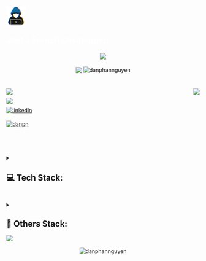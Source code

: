
    
## <picture><img src = "https://github.com/0xAbdulKhalid/0xAbdulKhalid/raw/main/assets/mdImages/about_me.gif" width = 50px></picture><p style="color:white">Just a French Developper...</p>
<p align="center">
  <a href="https://github.com/DenverCoder1/readme-typing-svg"><img src="https://readme-typing-svg.herokuapp.com?font=Time+New+Roman&color=cyan&size=25&center=true&vCenter=true&width=600&height=100&lines=Assalamu+O+Alaikum+Warahmatullah..&hearts;++;Self-taught+Front-End+Developer,;Computer+Science+Student,;CTF+Newbie,;Active+Learner/Researcher,;Love+to+learn+new+stuffs..<3"></a>
</p>

<div align="center">
  <img align="center" height="170em" src="http://github-profile-summary-cards.vercel.app/api/cards/profile-details?username=danphannguyen&theme=aura"  />
  <img align="center" height="170em" src="https://github-readme-stats.vercel.app/api/top-langs/?username=danphannguyen&langs_count=8&theme=aura&hide_border=true" alt=danphannguyen />
</div>
</br>

###

<img align="right" height="150" src="https://i.imgflip.com/84b8ys.gif"  />

###

<div align="left">
  <a href="https://www.instagram.com/dan.pn_" target="_blank">
    <img src="https://img.shields.io/badge/intsagram:  dan.pn_-E4405F.svg?style=for-the-badge&logo=instagram&logoColor=white" t=mail style="margin-bottom: 5px;" />
  </a>
  </br>
  <a href="mailto:danphannguyen.contact@gmail.com" target="_blank">
    <img src="https://img.shields.io/badge/gmail:  danphannguyen.contact@gmail.com-%23EA4335.svg?style=for-the-badge&logo=gmail&logoColor=white" t=mail style="margin-bottom: 5px;" />
  </a>
  </br>
  <a href="https://linkedin.com/in/dan-phan-nguyen-7a55a3251" target="_blank">
    <img src="https://img.shields.io/badge/linkedin:  danphannguyen-%2300acee.svg?color=405DE6&style=for-the-badge&logo=linkedin&logoColor=white" alt=linkedin style="margin-bottom: 5px;"/>
  </a>

  <a href="https://www.buymeacoffee.com/danpn"> <img src="https://cdn.buymeacoffee.com/buttons/v2/default-yellow.png" height="35"  alt="danpn" /></a>
</div>
</br>
</br>

###

<details>
  <summary><h2 align="left"> 💻 Tech Stack: </h2></summary>


<table border="0">
 <tr>
    <td><b style="font-size:30px">Language</b></td>
    <td><b style="font-size:30px">Librarie</b></td>
    <td><b style="font-size:30px">Hosting</b></td>
    <td><b style="font-size:30px">CMS</b></td>
 </tr>
 <tr>
    <td>
      
  ![HTML5](https://img.shields.io/badge/html5-%23E34F26.svg?style=for-the-badge&logo=html5&logoColor=white)
  ![CSS3](https://img.shields.io/badge/css3-%231572B6.svg?style=for-the-badge&logo=css3&logoColor=white)
  ![JavaScript](https://img.shields.io/badge/javascript-%23323330.svg?style=for-the-badge&logo=javascript&logoColor=%23F7DF1E)
  ![PHP](https://img.shields.io/badge/php-%23777BB4.svg?style=for-the-badge&logo=php&logoColor=white)
  ![Python](https://img.shields.io/badge/python-3670A0?style=for-the-badge&logo=python&logoColor=ffdd54) 
  ![MySQL](https://img.shields.io/badge/mysql-%2300000f.svg?style=for-the-badge&logo=mysql&logoColor=white)
  ![MongoDB](https://img.shields.io/badge/MongoDB-%234ea94b.svg?style=for-the-badge&logo=mongodb&logoColor=white) 
  ![GIT](https://img.shields.io/badge/Git-fc6d26?style=for-the-badge&logo=git&logoColor=white) 
    </td>
    <td>
    ![Bootstrap](https://img.shields.io/badge/bootstrap-%238511FA.svg?style=for-the-badge&logo=bootstrap&logoColor=white)
    ![Chart.js](https://img.shields.io/badge/chart.js-F5788D.svg?style=for-the-badge&logo=chart.js&logoColor=white)
    ![jQuery](https://img.shields.io/badge/jquery-%230769AD.svg?style=for-the-badge&logo=jquery&logoColor=white)
    ![NodeJS](https://img.shields.io/badge/node.js-6DA55F?style=for-the-badge&logo=node.js&logoColor=white)
    ![JWT](https://img.shields.io/badge/JWT-black?style=for-the-badge&logo=JSON%20web%20tokens) 
    ![Three js](https://img.shields.io/badge/threejs-black?style=for-the-badge&logo=three.js&logoColor=white) 
    ![Vite](https://img.shields.io/badge/vite-%23646CFF.svg?style=for-the-badge&logo=vite&logoColor=white)
    ![Pandas](https://img.shields.io/badge/pandas-%23150458.svg?style=for-the-badge&logo=pandas&logoColor=white) 
    </td>
    <td>
    ![O2switch](https://img.shields.io/badge/O2switch-ff611d?style=for-the-badge)
    ![GithubPages](https://img.shields.io/badge/github%20pages-121013?style=for-the-badge&logo=github&logoColor=white)
    ![Vercel](https://img.shields.io/badge/vercel-%23000000.svg?style=for-the-badge&logo=vercel&logoColor=white)
    ![Netlify](https://img.shields.io/badge/netlify-%23000000.svg?style=for-the-badge&logo=netlify&logoColor=#00C7B7)
    ![Apache](https://img.shields.io/badge/apache-%23D42029.svg?style=for-the-badge&logo=apache&logoColor=white) 
    ![LINUX](https://img.shields.io/badge/Linux-FCC624?style=for-the-badge&logo=linux&logoColor=black) 
    </td>
    <td>
    ![WordPress](https://img.shields.io/badge/WordPress-%23117AC9.svg?style=for-the-badge&logo=WordPress&logoColor=white) 
    </td>
 </tr>

</table>
</details>


###
<details>
  <summary><h2 align="left"> 🧭 Others Stack:</h2></summary>



<table border="0">
 <tr>
    <td><b style="font-size:30px">Design</b></td>
    <td><b style="font-size:30px">Tools</b></td>
 </tr>
 <tr>
    <td>
      
  ![Prezi](https://img.shields.io/badge/Prezi-%23000000.svg?style=for-the-badge&logo=Prezi&logoColor=white)
  ![Adobe](https://img.shields.io/badge/adobe-%23FF0000.svg?style=for-the-badge&logo=adobe&logoColor=white) 
![Adobe Illustrator](https://img.shields.io/badge/adobe%20illustrator-%23FF9A00.svg?style=for-the-badge&logo=adobe%20illustrator&logoColor=white) 
![Adobe Photoshop](https://img.shields.io/badge/adobe%20photoshop-%2331A8FF.svg?style=for-the-badge&logo=adobe%20photoshop&logoColor=white) 
![Adobe Premiere Pro](https://img.shields.io/badge/Adobe%20Premiere%20Pro-9999FF.svg?style=for-the-badge&logo=Adobe%20Premiere%20Pro&logoColor=white) 
![Adobe After Effects](https://img.shields.io/badge/Adobe%20After%20Effects-9999FF.svg?style=for-the-badge&logo=Adobe%20After%20Effects&logoColor=white) 
![Adobe InDesign](https://img.shields.io/badge/Adobe%20InDesign-49021F?style=for-the-badge&logo=adobeindesign&logoColor=FF3366) 
![Adobe Acrobat Reader](https://img.shields.io/badge/Adobe%20Acrobat%20Reader-EC1C24.svg?style=for-the-badge&logo=Adobe%20Acrobat%20Reader&logoColor=white) 
![Canva](https://img.shields.io/badge/Canva-%2300C4CC.svg?style=for-the-badge&logo=Canva&logoColor=white) 
![Dribbble](https://img.shields.io/badge/Dribbble-EA4C89?style=for-the-badge&logo=dribbble&logoColor=white) 
![Figma](https://img.shields.io/badge/figma-%23F24E1E.svg?style=for-the-badge&logo=figma&logoColor=white) 
    </td>
    <td>
    ![Postman](https://img.shields.io/badge/Postman-FF6C37?style=for-the-badge&logo=postman&logoColor=white) 
    ![Notion](https://img.shields.io/badge/Notion-%23000000.svg?style=for-the-badge&logo=notion&logoColor=white) 
    </td>
    
 </tr>

</table>
</details>

<img src="https://user-images.githubusercontent.com/73097560/115834477-dbab4500-a447-11eb-908a-139a6edaec5c.gif">
<p align="center"> <img src="https://komarev.com/ghpvc/?username=danphannguyen&label=Profile%20views&color=0e75b6&style=flat" alt="danphannguyen" /> </p>





















